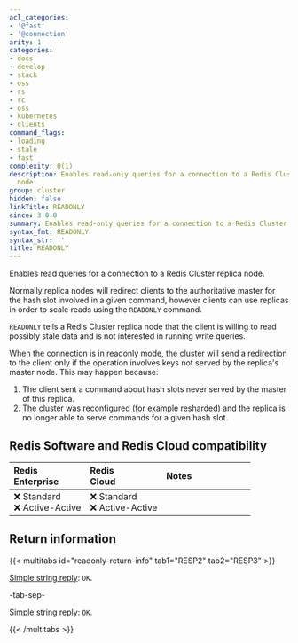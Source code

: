 ```yaml
---
acl_categories:
- '@fast'
- '@connection'
arity: 1
categories:
- docs
- develop
- stack
- oss
- rs
- rc
- oss
- kubernetes
- clients
command_flags:
- loading
- stale
- fast
complexity: O(1)
description: Enables read-only queries for a connection to a Redis Cluster replica
  node.
group: cluster
hidden: false
linkTitle: READONLY
since: 3.0.0
summary: Enables read-only queries for a connection to a Redis Cluster replica node.
syntax_fmt: READONLY
syntax_str: ''
title: READONLY
---
```

Enables read queries for a connection to a Redis Cluster replica node. 

Normally replica nodes will redirect clients to the authoritative master for
the hash slot involved in a given command, however clients can use replicas
in order to scale reads using the `READONLY` command.

`READONLY` tells a Redis Cluster replica node that the client is willing to
read possibly stale data and is not interested in running write queries.

When the connection is in readonly mode, the cluster will send a redirection
to the client only if the operation involves keys not served by the replica's
master node. This may happen because:

1. The client sent a command about hash slots never served by the master of this replica.
2. The cluster was reconfigured (for example resharded) and the replica is no longer able to serve commands for a given hash slot.

## Redis Software and Redis Cloud compatibility

| Redis<br />Enterprise | Redis<br />Cloud | <span style="min-width: 9em; display: table-cell">Notes</span> |
|:----------------------|:-----------------|:------|
| <span title="Not supported">&#x274c; Standard</span><br /><span title="Not supported"><nobr>&#x274c; Active-Active</nobr></span> | <span title="Not supported">&#x274c; Standard</span><br /><span title="Not supported"><nobr>&#x274c; Active-Active</nobr></span> |  |

## Return information

{{< multitabs id="readonly-return-info" 
    tab1="RESP2" 
    tab2="RESP3" >}}

[Simple string reply](../../develop/reference/protocol-spec#simple-strings): `OK`.

-tab-sep-

[Simple string reply](../../develop/reference/protocol-spec#simple-strings): `OK`.

{{< /multitabs >}}
